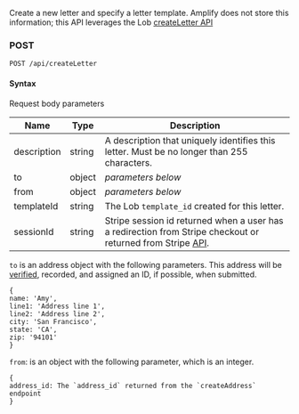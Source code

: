 Create a new letter and specify a letter template. Amplify does not store this information; this API leverages the Lob [createLetter API](https://docs.lob.com/#operation/letter_create)

### POST

`POST /api/createLetter`

#### Syntax

Request body parameters

|Name|Type|Description|
|---|---|---|
|description|string|A description that uniquely identifies this letter. Must be no longer than 255 characters.|
|to|object|_parameters below_|
|from|object|_parameters below_|
|templateId|string|The Lob `template_id` created for this letter.|
|sessionId|string|Stripe session id returned when a user has a redirection from Stripe checkout or returned from Stripe [API](https://stripe.com/docs/api/checkout/sessions/retrieve).|

`to` is an address object with the following parameters. This address will be [verified](https://docs.lob.com/#operation/us_verification), recorded, and assigned an ID, if possible, when submitted.

```
{
name: 'Amy',
line1: 'Address line 1',
line2: 'Address line 2',
city: 'San Francisco',
state: 'CA',
zip: '94101'
}
```

`from`: is an object with the following parameter, which is an integer.

```
{
address_id: The `address_id` returned from the `createAddress` endpoint
}
```